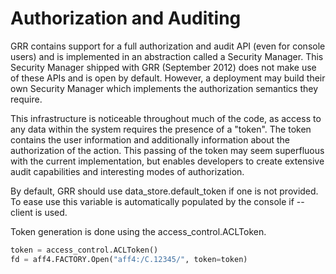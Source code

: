 # Authorization and Auditing

GRR contains support for a full authorization and audit API (even for
console users) and is implemented in an abstraction called a Security
Manager. This Security Manager shipped with GRR (September 2012) does
not make use of these APIs and is open by default. However, a deployment
may build their own Security Manager which implements the authorization
semantics they require.

This infrastructure is noticeable throughout much of the code, as access
to any data within the system requires the presence of a "token". The
token contains the user information and additionally information about
the authorization of the action. This passing of the token may seem
superfluous with the current implementation, but enables developers to
create extensive audit capabilities and interesting modes of
authorization.

By default, GRR should use data\_store.default\_token if one is not
provided. To ease use this variable is automatically populated by the
console if --client is used.

Token generation is done using the access\_control.ACLToken.

``` python
token = access_control.ACLToken()
fd = aff4.FACTORY.Open("aff4:/C.12345/", token=token)
```

